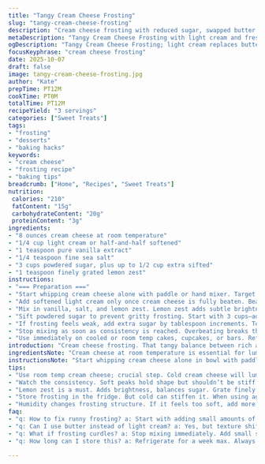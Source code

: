 ```yaml
---
title: "Tangy Cream Cheese Frosting"
slug: "tangy-cream-cheese-frosting"
description: "Cream cheese frosting with reduced sugar, swapped butter for light cream, and a lemon zest twist. Whip cream cheese first until velvety, then blend softened cream for creaminess. Add vanilla, salt, and lemon zest for brightness. Gradually sift powdered sugar to adjust thickness—look for thick peaks that hold shape yet yield under gentle swipe. Works great on carrot cake or chocolate cupcakes. Avoid overmixing or it breaks down. Using light cream keeps texture lighter, lemon zest sharpens flavor balance. Powdered sugar increments prevent over-sweetening and adjust to humidity or icing needs. Simple, flexible, kitchen-proof method."
metaDescription: "Tangy Cream Cheese Frosting with light cream and fresh lemon zest adds flavor twist. Reduced sugar for balanced sweetness."
ogDescription: "Tangy Cream Cheese Frosting; light cream replaces butter and lemon zest brightens up flavor. Perfect for cakes, cupcakes, or bars."
focusKeyphrase: "cream cheese frosting"
date: 2025-10-07
draft: false
image: tangy-cream-cheese-frosting.jpg
author: "Kate"
prepTime: PT12M
cookTime: PT0M
totalTime: PT12M
recipeYield: "3 servings"
categories: ["Sweet Treats"]
tags:
- "frosting"
- "desserts"
- "baking hacks"
keywords:
- "cream cheese"
- "frosting recipe"
- "baking tips"
breadcrumb: ["Home", "Recipes", "Sweet Treats"]
nutrition: 
 calories: "210"
 fatContent: "15g"
 carbohydrateContent: "20g"
 proteinContent: "3g"
ingredients:
- "8 ounces cream cheese at room temperature"
- "1/4 cup light cream or half-and-half softened"
- "1 teaspoon pure vanilla extract"
- "1/4 teaspoon fine sea salt"
- "3 cups powdered sugar, plus up to 1/2 cup extra sifted"
- "1 teaspoon finely grated lemon zest"
instructions:
- "=== Preparation ==="
- "Start whipping cream cheese alone with paddle or hand mixer. Target: no lumps, creamy texture. If cold, mix lumps will remain—room temp is key."
- "Add softened light cream only once cream cheese is fully beaten. Beat on medium speed. Observe texture transition: slightly fluffier, lighter than butter would achieve."
- "Mix in vanilla, salt, and lemon zest. Lemon zest adds subtle brightness, cuts through creaminess and sugar; don’t skip."
- "Sift powdered sugar to prevent gritty frosting. Start with 3 cups—add slowly while mixer runs on low. Watch how frosting thickens. Should form soft peak that holds but is still spreadable."
- "If frosting feels weak, add extra sugar by tablespoon increments. Too stiff? A small splash of cream loosens it. Adjust by texture not by time."
- "Stop mixing as soon as consistency is reached. Overbeating breaks the mixture, becoming runny or curdled."
- "Use immediately on cooled or room temp cakes, cupcakes, or bars. Refrigerate after use; bring to room temp and stir lightly before reuse."
introduction: "Cream cheese frosting. That tangy balance between rich and sweet. But most recipes go heavy on butter and sugar. Makes the texture thick but dense. I swap regular butter for light cream sometimes—gets a fluffier, lighter mouthfeel without sacrificing stability. The lemon zest? That little punch gives lift. Won't overpower but cuts perfect through richness. Run the beaters on cream cheese first until totally lump-free. That step anchors the whole mix. Powdered sugar is your throttle—start moderate, then add slowly. Watch peaks form and hold shape rather than counting teaspoons blindly. Overmixed frosting breaks down, becomes runny. Quick mix, controlled texture, smart ingredients. This method works whether it’s carrot cake or chocolate cupcakes. Simple kitchen tricks that pay off every time."
ingredientsNote: "Cream cheese at room temperature is essential for lump-free beating. If cold, you'll get stringy chunks that never smooth properly. Light cream instead of butter trims calories and adds fluff but can alter stability slightly, so don’t skip gradual sugar additions to compensate. Powdered sugar needs to be sifted before adding to avoid graininess. Lemon zest isn’t optional—it balances sweetness, adds complexity without overwhelms. Salt deepens flavor. Vanilla must be pure, avoid artificial; it melds all flavors. Storing frosting refrigerated can stiffen it; warming gently and stirring returns it to spreadability. If frosting gets too soft in humid kitchens, add a few more tablespoons of sugar rather than more cream. Bright acid ingredients (like lemon zest) help slow down frosting browning."
instructionsNote: "Start whipping cream cheese alone in bowl with paddle attachment or hand mixer. Beat until no lumps remain—check visually and by texture with spoon; should be satiny smooth. Add room temperature light cream in steady stream, continue mixing medium speed until combined fully, texture turns light but still stable. Mix in vanilla, salt, and lemon zest gradually so flavors distribute evenly. Powdered sugar must be sifted. Add 3 cups first. Mix on low speed carefully until frosted mixture thickens to soft peak that holds shape but yields under finger swipe. Add more powdered sugar in small increments if frosting seems too runny or won’t hold peaks—two tablespoons max at a time. Avoid overbeating as it causes structure collapse and can appear curdled. Color should be off-white, texture silky, thick but spreadable. Use immediately on cool desserts or store covered in fridge. Before reuse, stir gently and let soften at room temp short time."
tips:
- "Use room temp cream cheese; crucial step. Cold cream cheese will lump. When mixing, aim for a velvety texture. No lumps. Sift that powdered sugar. Keep texture smooth."
- "Watch the consistency. Soft peaks hold shape but shouldn’t be stiff. Mix on low speed. If it feels weak, adjust carefully with extra sugar. Small increments, don’t dump all at once."
- "Lemon zest is a must. Adds brightness, balances sugar. Grate finely for distribution. Vanilla extract quality matters; go for pure over artificial. It blends flavors well."
- "Store frosting in the fridge. But cold can stiffen it. When using again, take it out to soften at room temp. Gentle stir to bring it back. Don’t rush; too much mixing breaks it."
- "Humidity changes frosting structure. If it feels too soft, add more powdered sugar. Avoid cream for thickening in wet kitchens. Always adjust based on texture, not time."
faq:
- "q: How to fix runny frosting? a: Start with adding small amounts of powdered sugar. Mix gently. Watch for thickening. Too much cream makes it worse."
- "q: Can I use butter instead of light cream? a: Yes, but texture shifts. Butter gives richness, not fluff. If choosing butter, keep temperature steady."
- "q: What if frosting curdles? a: Stop mixing immediately. Add small splash of cream. Lightly stir to salvage it. Curdling often happens from overmixing."
- "q: How long can I store this? a: Refrigerate for a week max. Always seal well. If too stiff when reopening, let sit at room temp for a while."

---
```

